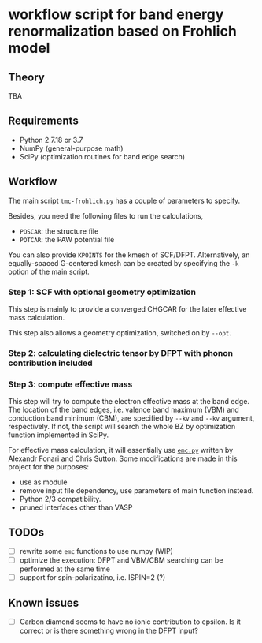# workflow script for band energy renormalization based on Frohlich model

## Theory

TBA

## Requirements

- Python 2.7.18 or 3.7
- NumPy (general-purpose math)
- SciPy (optimization routines for band edge search)

## Workflow

The main script `tmc-frohlich.py` has a couple of parameters to specify.

Besides, you need the following files to run the calculations,

- `POSCAR`: the structure file
- `POTCAR`: the PAW potential file

You can also provide `KPOINTS` for the kmesh of SCF/DFPT.
Alternatively, an equally-spaced G-centered kmesh can be created by
specifying the `-k` option of the main script.

### Step 1: SCF with optional geometry optimization

This step is mainly to provide a converged CHGCAR for the later effective mass calculation.

This step also allows a geometry optimization, switched on by `--opt`.

### Step 2: calculating dielectric tensor by DFPT with phonon contribution included

### Step 3: compute effective mass

This step will try to compute the electron effective mass at the band edge.
The location of the band edges, i.e. valence band maximum (VBM) and conduction band minimum (CBM),
are specified by `--kv` and `--kv` argument, respectively.
If not, the script will search the whole BZ by optimization function implemented in SciPy.

For effective mass calculation, it will essentially use [`emc.py`](https://github.com/afonari/emc)
written by Alexandr Fonari and Chris Sutton.
Some modifications are made in this project for the purposes:

- use as module
- remove input file dependency, use parameters of main function instead.
- Python 2/3 compatibility.
- pruned interfaces other than VASP

## TODOs

- [ ] rewrite some `emc` functions to use numpy (WIP)
- [ ] optimize the execution: DFPT and VBM/CBM searching can be performed at the same time
- [ ] support for spin-polarizatino, i.e. ISPIN=2 (?)

## Known issues

- [ ] Carbon diamond seems to have no ionic contribution to epsilon. Is it correct or is there something wrong in the DFPT input?

